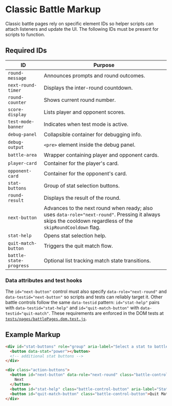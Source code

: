 # Classic Battle Markup

Classic battle pages rely on specific element IDs so helper scripts can attach listeners and update the UI. The following IDs must be present for scripts to function.

## Required IDs

| ID                      | Purpose                                                                                                                                                      |
| ----------------------- | ------------------------------------------------------------------------------------------------------------------------------------------------------------ |
| `round-message`         | Announces prompts and round outcomes.                                                                                                                        |
| `next-round-timer`      | Displays the inter-round countdown.                                                                                                                          |
| `round-counter`         | Shows current round number.                                                                                                                                  |
| `score-display`         | Lists player and opponent scores.                                                                                                                            |
| `test-mode-banner`      | Indicates when test mode is active.                                                                                                                          |
| `debug-panel`           | Collapsible container for debugging info.                                                                                                                    |
| `debug-output`          | `<pre>` element inside the debug panel.                                                                                                                      |
| `battle-area`           | Wrapper containing player and opponent cards.                                                                                                                |
| `player-card`           | Container for the player's card.                                                                                                                             |
| `opponent-card`         | Container for the opponent's card.                                                                                                                           |
| `stat-buttons`          | Group of stat selection buttons.                                                                                                                             |
| `round-result`          | Displays the result of the round.                                                                                                                            |
| `next-button`           | Advances to the next round when ready; also uses `data-role="next-round"`. Pressing it always skips the cooldown regardless of the `skipRoundCooldown` flag. |
| `stat-help`             | Opens stat selection help.                                                                                                                                   |
| `quit-match-button`     | Triggers the quit match flow.                                                                                                                                |
| `battle-state-progress` | Optional list tracking match state transitions.                                                                                                              |

### Data attributes and test hooks

The `id="next-button"` control must also specify `data-role="next-round"` and `data-testid="next-button"` so scripts and tests can reliably target it. Other battle controls follow the same `data-testid` pattern: `id="stat-help"` pairs with `data-testid="stat-help"` and `id="quit-match-button"` with `data-testid="quit-match"`. These requirements are enforced in the DOM tests at [`tests/pages/battlePages.dom.test.js`](../tests/pages/battlePages.dom.test.js).

## Example Markup

```html
<div id="stat-buttons" role="group" aria-label="Select a stat to battle">
  <button data-stat="power"></button>
  <!-- additional stat buttons -->
</div>

<div class="action-buttons">
  <button id="next-button" data-role="next-round" class="battle-control-button" disabled>
    Next
  </button>
  <button id="stat-help" class="battle-control-button" aria-label="Stat selection help">?</button>
  <button id="quit-match-button" class="battle-control-button">Quit Match</button>
</div>
```
